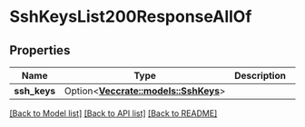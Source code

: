 # SshKeysList200ResponseAllOf

## Properties

Name | Type | Description | Notes
------------ | ------------- | ------------- | -------------
**ssh_keys** | Option<[**Vec<crate::models::SshKeys>**](sshKeys.md)> |  | [optional]

[[Back to Model list]](../README.md#documentation-for-models) [[Back to API list]](../README.md#documentation-for-api-endpoints) [[Back to README]](../README.md)


